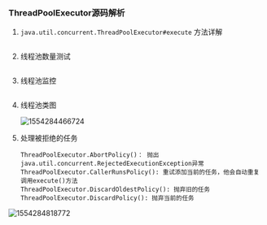 ### ThreadPoolExecutor源码解析

1. `java.util.concurrent.ThreadPoolExecutor#execute` 方法详解

   ```
   
   ```

2. 线程池数量测试

   ```
   
   ```

3. 线程池监控

   ```
   
   ```

4. 线程池类图

    ![1554284466724](C:\Users\yinjian\AppData\Roaming\Typora\typora-user-images\1554284466724.png)

5. 处理被拒绝的任务

   ```
   ThreadPoolExecutor.AbortPolicy()： 抛出java.util.concurrent.RejectedExecutionException异常 
   ThreadPoolExecutor.CallerRunsPolicy(): 重试添加当前的任务，他会自动重复调用execute()方法 
   ThreadPoolExecutor.DiscardOldestPolicy(): 抛弃旧的任务 
   ThreadPoolExecutor.DiscardPolicy(): 抛弃当前的任务
   ```

![1554284818772](C:\Users\yinjian\AppData\Roaming\Typora\typora-user-images\1554284818772.png)


